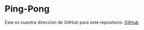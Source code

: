 # Ping-Pong

Este es nuestra dirección de GitHub para este repositorio: [GitHub](https://github.com/joseluis031/Ping-Pong.git)

